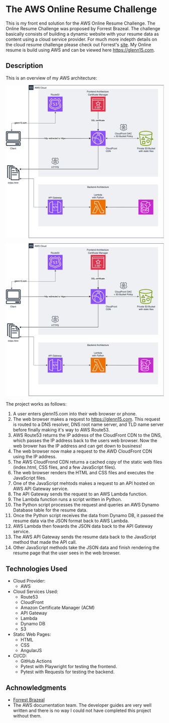The AWS Online Resume Challenge
===============================
This is my front end solution for the AWS Online Resume Challenge. The Online Resume Challenge was proposed by Forrest Brazeal. The challenge basically consists of building a dynamic website with your resume data as content using a cloud service provider. For much more indepth details on the cloud resume challenge please check out Forrest's [site](https://forrestbrazeal.com/2020/04/23/the-cloud-resume-challenge/). My Online resume is build using AWS and can be viewed here <https://glenn15.com>.

Description
-----------

This is an overview of my AWS architecture:

<p align="center">
  <img src="https://github.com/glennc15/online-resume-frontend/blob/main/diagrams/OnlineResumeArchitecture.drawio.svg" alt="AWS architecture drawing"/>
</p>

![AWS Online Resume Architecture Diagram](https://github.com/glennc15/online-resume-frontend/blob/main/diagrams/OnlineResumeArchitecture.drawio.svg "AWS architecture drawing")

The project works as follows:
1. A user enters glenn15.com into their web browser or phone.
2. The web browser makes a request to https://glenn15.com. This request is routed to a DNS resolver, DNS root name server, and TLD name server before finally making it's way to AWS Route53.
3. AWS Route53 returns the IP address of the CloudFront CDN to the DNS, which passes the IP address back to the users web browser. Now the web brower has the IP address and can get down to business!
4. The web browser now make a request to the AWD CloudFront CDN using the IP address.
5. The AWS CloudFrond CDN returns a cached copy of the static web files (index.html, CSS files, and a few JavaScript files).
5. The web browser renders the HTML and CSS files and executes the JavaScript files.
6. One of the JavaScript mehtods makes a request to an API hosted on AWS API Gateway service.
7. The API Gateway sends the request to an AWS Lambda function.
7. The Lambda function runs a script written in Python.
7. The Python script processes the request and queries an AWS Dynamo Database table for the resume data.
7. Once the Python script receives the data from Dynamo DB, it passed the resume data via the JSON format back to AWS Lambda.
7. AWS Lambda then fowards the JSON data back to the API Gateway service.
8. The AWS API Gateway sends the resume data back to the JavaScript method that made the API call.
9. Other JavaScript methods take the JSON data and finish rendering the resume page that the user sees in the web browser.

Technologies Used
-----------------
* Cloud Provider:
    * AWS
* Cloud Services Used:
    * Route53
    * CloudFront
    * Amazon Certificate Manager (ACM)
    * API Gateway
    * Lambda
    * Dynamo DB
    * S3
* Static Web Pages:
    * HTML
    * CSS
    * AngularJS
* CI/CD:
    * GitHub Actions
    * Pytest with Playwright for testing the frontend.
    * Pytest with Requests for testing the backend.

Achnowledgments
---------------
* [Forrest Brazeal](https://forrestbrazeal.com/)
* The AWS documentation team. The developer guides are very well written and there is no way I could not have completed this project without them.

